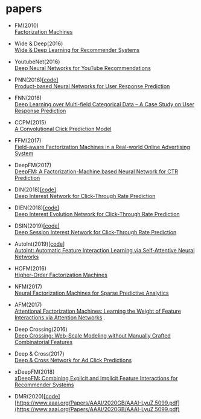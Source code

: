 # papers
- FM(2010)  
[Factorization Machines](https://www.csie.ntu.edu.tw/~b97053/paper/Rendle2010FM.pdf)  

- Wide & Deep(2016)  
[Wide & Deep Learning for Recommender Systems](https://arxiv.org/pdf/1606.07792.pdf)  

- YoutubeNet(2016)  
[Deep Neural Networks for YouTube Recommendations](https://static.googleusercontent.com/media/research.google.com/en//pubs/archive/45530.pdf)  

- PNN(2016)[[code]](https://github.com/Atomu2014/product-nets)  
[Product-based Neural Networks for User Response Prediction](https://arxiv.org/pdf/1611.00144.pdf)  

- FNN(2016)  
[Deep Learning over Multi-field Categorical Data – A Case Study on User Response Prediction](https://arxiv.org/pdf/1601.02376.pdf)

- CCPM(2015)  
[A Convolutional Click Prediction Model](https://dl.acm.org/doi/pdf/10.1145/2806416.2806603)  

- FFM(2017)  
[Field-aware Factorization Machines in a Real-world Online Advertising System](https://arxiv.org/pdf/1701.04099.pdf)  

- DeepFM(2017)  
[DeepFM: A Factorization-Machine based Neural Network for CTR Prediction](https://arxiv.org/pdf/1703.04247.pdf)  

- DIN(2018)[[code]](https://github.com/zhougr1993/DeepInterestNetwork)  
[Deep Interest Network for Click-Through Rate Prediction](https://arxiv.org/pdf/1706.06978.pdf)

- DIEN(2018)[[code]](https://github.com/mouna99/dien)  
[Deep Interest Evolution Network for Click-Through Rate Prediction](https://arxiv.org/pdf/1809.03672.pdf)  
  
- DSIN(2019)[[code]](https://github.com/shenweichen/DSIN)  
[Deep Session Interest Network for Click-Through Rate Prediction](https://arxiv.org/pdf/1905.06482.pdf)  

- AutoInt(2019)[[code]](https://github.com/DeepGraphLearning/RecommenderSystems/tree/master/featureRec)  
[AutoInt: Automatic Feature Interaction Learning via Self-Attentive Neural Networks](https://arxiv.org/pdf/1810.11921.pdf)

- HOFM(2016)  
[Higher-Order Factorization Machines](https://arxiv.org/pdf/1607.07195.pdf)  

- NFM(2017)  
[Neural Factorization Machines for Sparse Predictive Analytics](https://arxiv.org/pdf/1708.05027.pdf)  

- AFM(2017)  
[Attentional Factorization Machines: Learning the Weight of Feature Interactions via Attention Networks](https://www.ijcai.org/Proceedings/2017/0435.pdf) . 

- Deep Crossing(2016)  
[Deep Crossing: Web-Scale Modeling without Manually Crafted Combinatorial Features](https://www.kdd.org/kdd2016/papers/files/adf0975-shanA.pdf)  

- Deep & Cross(2017)  
[Deep & Cross Network for Ad Click Predictions](https://arxiv.org/pdf/1708.05123.pdf)  

- xDeepFM(2018)  
[xDeepFM: Combining Explicit and Implicit Feature Interactions for Recommender Systems](https://arxiv.org/pdf/1803.05170.pdf)  

- DMR(2020)[[code]](https://github.com/lvze92/DMR)  
[https://www.aaai.org/Papers/AAAI/2020GB/AAAI-LyuZ.5099.pdf](https://www.aaai.org/Papers/AAAI/2020GB/AAAI-LyuZ.5099.pdf)  
